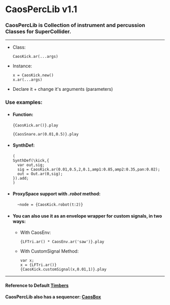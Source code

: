 # CaosPercLib v1.1

### CaosPercLib is Collection of instrument and percussion Classes for SuperCollider.
-------- 
 - Class:
    ```
    CaosKick.ar(...args)
    ```
 - Instance: 
    ```
    x = CaosKick.new()
    x.ar(...args)
    ```
   
 - Declare it + change it's arguments (parameters)
 
### Use examples:
 - #### Function:
    ```
    {CaosKick.ar()}.play
    
    {CaosSnare.ar(0.01,0.5)}.play
    ```
 - #### SynthDef:
    ```
    (
    SynthDef(\kick,{
      var out,sig;
      sig = CaosKick.ar(0.01,0.5,2,0.1,amp1:0.85,amp2:0.35,pan:0.02);
      out = Out.ar(0,sig);
    }).add;
   )
   ```
- #### ProxySpace support with *.robot* method:
  ```
    ~node = {CaosKick.robot(t:2)}
  ```
   
- #### You can also use it as an envelope wrapper for custom signals, in two ways:
  - With CaosEnv:
     ```
    {LFTri.ar() * CaosEnv.ar('saw')}.play
    ```
  - With CustomSignal Method:
    ```
    var x;
    x = {LFTri.ar()}
    {CaosKick.customSignal(x,0.01,1)}.play
    ```
---------
#### Reference to Default [Timbers](test/timbres.scd)
#### CaosPercLib also has a sequencer: [CaosBox](https://github.com/josecaos/caosbox)